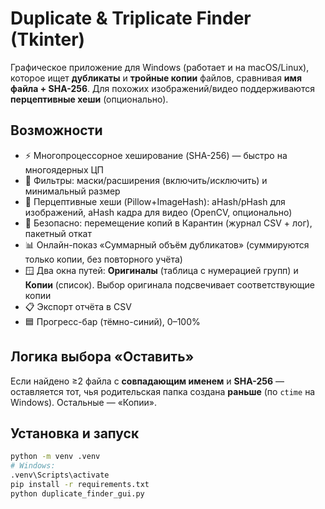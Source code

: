 # Duplicate & Triplicate Finder (Tkinter)

Графическое приложение для Windows (работает и на macOS/Linux), которое ищет **дубликаты** и **тройные копии** файлов, сравнивая **имя файла + SHA-256**. Для похожих изображений/видео поддерживаются **перцептивные хеши** (опционально).

## Возможности
- ⚡ Многопроцессорное хеширование (SHA-256) — быстро на многоядерных ЦП
- 🧰 Фильтры: маски/расширения (включить/исключить) и минимальный размер
- 🧠 Перцептивные хеши (Pillow+ImageHash): aHash/pHash для изображений, aHash кадра для видео (OpenCV, опционально)
- 🧯 Безопасно: перемещение копий в Карантин (журнал CSV + лог), пакетный откат
- 📊 Онлайн-показ «Суммарный объём дубликатов» (суммируются только копии, без повторного учёта)
- 🪟 Два окна путей: **Оригиналы** (таблица с нумерацией групп) и **Копии** (список). Выбор оригинала подсвечивает соответствующие копии
- 📋 Экспорт отчёта в CSV
- 🟦 Прогресс-бар (тёмно-синий), 0–100%

## Логика выбора «Оставить»
Если найдено ≥2 файла с **совпадающим именем** и **SHA-256** — оставляется тот, чья родительская папка создана **раньше** (по `ctime` на Windows). Остальные — «Копии».

## Установка и запуск
```bash
python -m venv .venv
# Windows:
.venv\Scripts\activate
pip install -r requirements.txt
python duplicate_finder_gui.py
